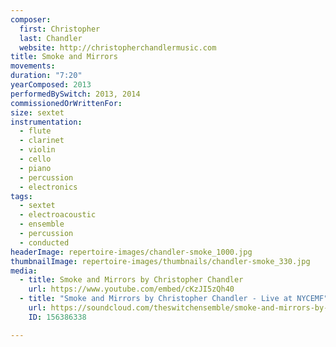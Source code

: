 ```yaml
---
composer:
  first: Christopher
  last: Chandler
  website: http://christopherchandlermusic.com
title: Smoke and Mirrors
movements:
duration: "7:20"
yearComposed: 2013
performedBySwitch: 2013, 2014
commissionedOrWrittenFor:
size: sextet
instrumentation:
  - flute
  - clarinet
  - violin
  - cello
  - piano
  - percussion
  - electronics
tags:
  - sextet
  - electroacoustic
  - ensemble
  - percussion
  - conducted
headerImage: repertoire-images/chandler-smoke_1000.jpg
thumbnailImage: repertoire-images/thumbnails/chandler-smoke_330.jpg
media:
  - title: Smoke and Mirrors by Christopher Chandler    
    url: https://www.youtube.com/embed/cKzJI5zQh40
  - title: "Smoke and Mirrors by Christopher Chandler - Live at NYCEMF"
    url: https://soundcloud.com/theswitchensemble/smoke-and-mirrors-by-christopher-chandler
    ID: 156386338

---
```

